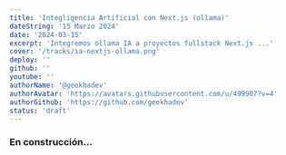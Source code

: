 ```yaml
---
title: 'Integligencia Artificial con Next.js (ollama)'
dateString: '15 Marzo 2024'
date: '2024-03-15'
excerpt: 'Integremos ollama IA a proyectos fullstack Next.js ...'
cover: '/tracks/ia-nextjs-ollama.png'
deploy: ''
github: ''
youtube: ''
authorName: '@geekhadev'
authorAvatar: 'https://avatars.githubusercontent.com/u/499907?v=4'
authorGithub: 'https://github.com/geekhadev'
status: 'draft'
---
```


### En construcción...
